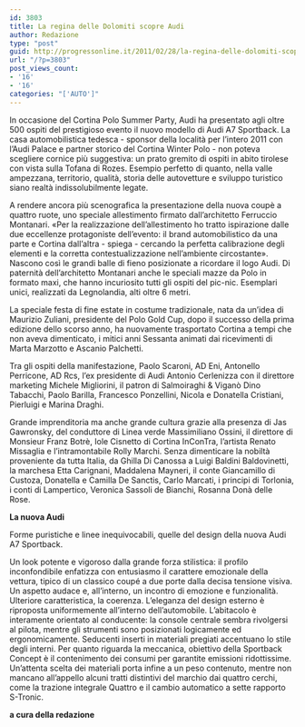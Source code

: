 ```yaml
---
id: 3803
title: La regina delle Dolomiti scopre Audi
author: Redazione
type: "post"
guid: http://progressonline.it/2011/02/28/la-regina-delle-dolomiti-scopre-audi/
url: "/?p=3803"
post_views_count:
- '16'
- '16'
categories: "['AUTO']"
---
```


In occasione del Cortina Polo Summer Party, Audi ha presentato agli oltre 500 ospiti del prestigioso evento il nuovo modello di Audi A7 Sportback. La casa automobilistica tedesca - sponsor della località per l’intero 2011 con l’Audi Palace e partner storico del Cortina Winter Polo - non poteva scegliere cornice più suggestiva: un prato gremito di ospiti in abito tirolese con vista sulla Tofana di Rozes. Esempio perfetto di quanto, nella valle ampezzana, territorio, qualità, storia delle autovetture e sviluppo turistico siano realtà indissolubilmente legate.

A rendere ancora più scenografica la presentazione della nuova coupè a quattro ruote, uno speciale allestimento firmato dall’architetto Ferruccio Montanari. «Per la realizzazione dell’allestimento ho tratto ispirazione dalle due eccellenze protagoniste dell’evento: il brand automobilistico da una parte e Cortina dall’altra - spiega - cercando la perfetta calibrazione degli elementi e la corretta contestualizzazione nell’ambiente circostante». Nascono così le grandi balle di fieno posizionate a ricordare il logo Audi. Di paternità dell’architetto Montanari anche le speciali mazze da Polo in formato maxi, che hanno incuriosito tutti gli ospiti del pic-nic. Esemplari unici, realizzati da Legnolandia, alti oltre 6 metri.

La speciale festa di fine estate in costume tradizionale, nata da un’idea di Maurizio Zuliani, presidente del Polo Gold Cup, dopo il successo della prima edizione dello scorso anno, ha nuovamente trasportato Cortina a tempi che non aveva dimenticato, i mitici anni Sessanta animati dai ricevimenti di Marta Marzotto e Ascanio Palchetti.

Tra gli ospiti della manifestazione, Paolo Scaroni, AD Eni, Antonello Perricone, AD Rcs, l’ex presidente di Audi Antonio Cerlenizza con il direttore marketing Michele Migliorini, il patron di Salmoiraghi &amp; Viganò Dino Tabacchi, Paolo Barilla, Francesco Ponzellini, Nicola e Donatella Cristiani, Pierluigi e Marina Draghi.

Grande imprenditoria ma anche grande cultura grazie alla presenza di Jas Gawronsky, del conduttore di Linea verde Massimiliano Ossini, il direttore di Monsieur Franz Botrè, Iole Cisnetto di Cortina InConTra, l’artista Renato Missaglia e l’intramontabile Rolly Marchi. Senza dimenticare la nobiltà proveniente da tutta Italia, da Ghilla Di Canossa a Luigi Baldini Baldovinetti, la marchesa Etta Carignani, Maddalena Mayneri, il conte Giancamillo di Custoza, Donatella e Camilla De Sanctis, Carlo Marcati, i principi di Torlonia, i conti di Lampertico, Veronica Sassoli de Bianchi, Rosanna Donà delle Rose.

**La nuova Audi**

Forme puristiche e linee inequivocabili, quelle del design della nuova Audi A7 Sportback.

Un look potente e vigoroso dalla grande forza stilistica: il profilo inconfondibile enfatizza con entusiasmo il carattere emozionale della vettura, tipico di un classico coupé a due porte dalla decisa tensione visiva. Un aspetto audace e, all’interno, un incontro di emozione e funzionalità. Ulteriore caratteristica, la coerenza. L’eleganza del design esterno è riproposta uniformemente all’interno dell’automobile. L’abitacolo è interamente orientato al conducente: la console centrale sembra rivolgersi al pilota, mentre gli strumenti sono posizionati logicamente ed ergonomicamente. Seducenti inserti in materiali pregiati accentuano lo stile degli interni. Per quanto riguarda la meccanica, obiettivo della Sportback Concept è il contenimento dei consumi per garantite emissioni ridottissime. Un’attenta scelta dei materiali porta infine a un peso contenuto, mentre non mancano all’appello alcuni tratti distintivi del marchio dai quattro cerchi, come la trazione integrale Quattro e il cambio automatico a sette rapporto S-Tronic.

**a cura della redazione**